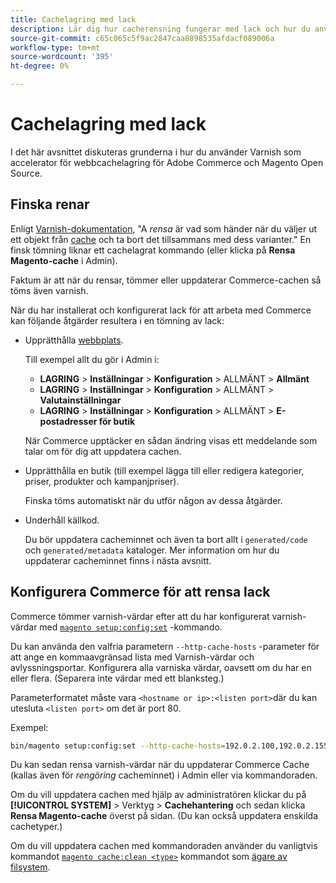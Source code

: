 ```yaml
---
title: Cachelagring med lack
description: Lär dig hur cacherensning fungerar med lack och hur du använder det som en accelerator för webb-cachning för Adobe Commerce-programmet.
source-git-commit: c65c065c5f9ac2847caa8898535afdacf089006a
workflow-type: tm+mt
source-wordcount: '395'
ht-degree: 0%

---
```



# Cachelagring med lack

I det här avsnittet diskuteras grunderna i hur du använder Varnish som accelerator för webbcachelagring för Adobe Commerce och Magento Open Source.

## Finska renar

Enligt [Varnish-dokumentation](https://www.varnish-cache.org/docs/trunk/users-guide/purging.html), &quot;A *rensa* är vad som händer när du väljer ut ett objekt från [cache](https://glossary.magento.com/cache) och ta bort det tillsammans med dess varianter.&quot; En finsk tömning liknar ett cachelagrat kommando (eller klicka på **Rensa Magento-cache** i Admin).

Faktum är att när du rensar, tömmer eller uppdaterar Commerce-cachen så töms även varnish.

När du har installerat och konfigurerat lack för att arbeta med Commerce kan följande åtgärder resultera i en tömning av lack:

- Upprätthålla [webbplats](https://glossary.magento.com/website).

   Till exempel allt du gör i Admin i:

   - **LAGRING** > **Inställningar** > **Konfiguration** > ALLMÄNT > **Allmänt**
   - **LAGRING** > **Inställningar** > **Konfiguration** > ALLMÄNT > **Valutainställningar**
   - **LAGRING** > **Inställningar** > **Konfiguration** > ALLMÄNT > **E-postadresser för butik**

   När Commerce upptäcker en sådan ändring visas ett meddelande som talar om för dig att uppdatera cachen.

- Upprätthålla en butik (till exempel lägga till eller redigera kategorier, priser, produkter och kampanjpriser).

   Finska töms automatiskt när du utför någon av dessa åtgärder.

- Underhåll källkod.

   Du bör uppdatera cacheminnet och även ta bort allt i `generated/code` och `generated/metadata` kataloger. Mer information om hur du uppdaterar cacheminnet finns i nästa avsnitt.

## Konfigurera Commerce för att rensa lack

Commerce tömmer varnish-värdar efter att du har konfigurerat varnish-värdar med [`magento setup:config:set`](https://devdocs.magento.com/guides/v2.4/reference/cli/magento.html#setupconfigset) -kommando.

Du kan använda den valfria parametern `--http-cache-hosts` -parameter för att ange en kommaavgränsad lista med Varnish-värdar och avlyssningsportar. Konfigurera alla varniska värdar, oavsett om du har en eller flera. (Separera inte värdar med ett blanksteg.)

Parameterformatet måste vara `<hostname or ip>:<listen port>`där du kan utesluta `<listen port>` om det är port 80.

Exempel:

```bash
bin/magento setup:config:set --http-cache-hosts=192.0.2.100,192.0.2.155:6081
```

Du kan sedan rensa varnish-värdar när du uppdaterar Commerce Cache (kallas även för *rengöring* cacheminnet) i Admin eller via kommandoraden.

Om du vill uppdatera cachen med hjälp av administratören klickar du på **[!UICONTROL SYSTEM]** > Verktyg > **Cachehantering** och sedan klicka **Rensa Magento-cache** överst på sidan. (Du kan också uppdatera enskilda cachetyper.)

Om du vill uppdatera cachen med kommandoraden använder du vanligtvis kommandot [`magento cache:clean <type>`](../cli/manage-cache.md#clean-and-flush-cache-types) kommandot som [ägare av filsystem](https://devdocs.magento.com/guides/v2.4/install-gde/prereq/file-sys-perms-over.html).
